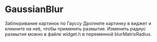 # GaussianBlur
 Заблюривание картинок по Гауссу
 Дропните картинку в виджет и кликните на неё, чтобы применить размытие.
 Изменить радиус размытия можно в файле widget.h в переменной blurMatrixRadius.